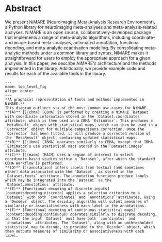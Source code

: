 # Abstract

We present NiMARE (Neuroimaging Meta-Analysis Research Environment), a Python library for neuroimaging meta-analyses and meta-analysis-related analyses.
NiMARE is an open source, collaboratively-developed package that implements a range of meta-analytic algorithms, including coordinate- and image-based meta-analyses, automated annotation, functional decoding, and meta-analytic coactivation modeling.
By consolidating meta-analytic methods under a common library and syntax, NiMARE makes it straightforward for users to employ the appropriate approach for a given analysis.
In this paper, we describe NiMARE's architecture and the methods implemented in the library.
Additionally, we provide example code and results for each of the available tools in the library.

```{figure} images/figure_00.svg
---
name: top_level_fig
align: center
---
**A graphical representation of tools and methods implemented in NiMARE.**
This diagram outlines six of the most common use-cases for NiMARE.
**(A)** [](cbma) (CBMA) is performed by creating a NiMARE `Dataset` with coordinate information stored in the `Dataset.coordinates` attribute, which is then used in a CBMA `Estimator`. This produces a `MetaResult` object with statistical maps, which can then be used in a `Corrector` object for multiple comparisons correction. Once the `Corrector` has been fitted, it will produce a corrected version of the `MetaResult` object, containing updated statistical maps.
**(B)** [](ibma) (IBMA) operates similarly to CBMA, except that IBMA `Estimator`s use statistical maps stored in the `Dataset.images` attribute.
**(C)** [](macm) (MACM) uses a region of interest to select coordinate-based studies within a `Dataset`, after which the standard CBMA workflow is performed.
**(D)** [](annotation) infers labels from textual (and sometimes other) data associated with the `Dataset`, as stored in the `Dataset.texts` attribute. The annotation functions produce labels which may be integrated into the `Dataset` as the `Dataset.annotations` attribute.
**(E)** [Functional decoding of discrete inputs](content:decoding:discrete) applies a selection criterion to a `Dataset` with both `coordinates` and `annotations` attributes, using a `Decoder` object. The decoding algorithm will output measures of similarity or associativeness with each label in the annotations.
**(F)** [Functional decoding of continuous statistical maps](content:decoding:continuous) operates similarly to discrete decoding, in that the input `Dataset` must have both `coordinates` and `annotations` attributes. The `Dataset`, along with an unthresholded statistical map to decode, is provided to the `Decoder` object, which then outputs measures of similarity or associativeness with each label.
```

```{tableofcontents}
```
